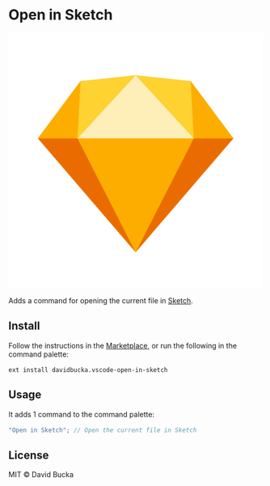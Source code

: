 # Open in Sketch

<p align="center">
	<img src="https://raw.githubusercontent.com/davidbucka/vscode-open-in-sketch/master/resources/logo.png" alt="Logo">
</p>

Adds a command for opening the current file in
[Sketch](hhttps://www.sketchapp.com/).

## Install

Follow the instructions in the
[Marketplace](https://marketplace.visualstudio.com/items?itemName=davidbucka.vscode-open-in-sketch),
or run the following in the command palette:

```shell
ext install davidbucka.vscode-open-in-sketch
```

## Usage

It adds 1 command to the command palette:

```js
"Open in Sketch"; // Open the current file in Sketch
```

## License

MIT © David Bucka
